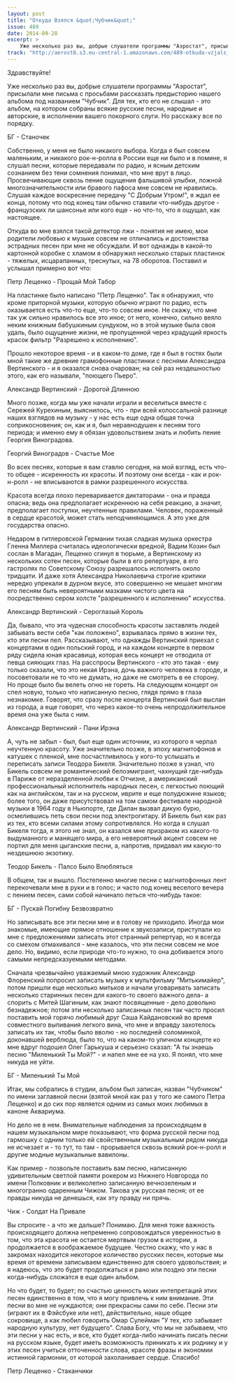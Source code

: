 ```yaml
---
layout: post
title: "Откуда Взялся &quot;Чубчик&quot;"
issue: 489
date: 2014-09-28
excerpt: >
    Уже несколько раз вы, добрые слушатели программы "Аэростат", присылали мне письма с просьбами рассказать предысторию нашего альбома под названием "Чубчик". Для тех, кто его не слышал - это альбом, на котором собраны всякие русские песни, народные и авторские, в исполнении вашего покорного слуги. Но расскажу все по порядку.
track: "http://aerost8.s3.eu-central-1.amazonaws.com/489-otkuda-vzjalsja-chubchik.mp3"
---
```


Здравствуйте!

Уже несколько раз вы, добрые слушатели программы "Аэростат", присылали мне письма с просьбами рассказать предысторию нашего альбома под названием "Чубчик". Для тех, кто его не слышал - это альбом, на котором собраны всякие русские песни, народные и авторские, в исполнении вашего покорного слуги. Но расскажу все по порядку.

БГ - Станочек

Собственно, у меня не было никакого выбора. Когда я был совсем маленьким, и никакого рок-н-ролла в России еще ни было и в помине, я слушал песни, которые передавали по радио, и ясным детским сознанием без тени сомнения понимал, что мне врут в лицо. Просвечивающие сквозь пение ощущения фальшивой улыбки, ложной многозначительности или бравого пафоса мне совсем не нравились. Слушая каждое воскресение передачу "С Добрым Утром!", я ждал ее конца, потому что под конец там обычно ставили что-нибудь другое - французских ли шансонье или кого еще - но что-то, что я ощущал, как настоящее.

Откуда во мне взялся такой детектор лжи - понятия не имею, мои родители любовью к музыке совсем не отличались и достоинства эстрадных песен при мне не обсуждали. И вот однажды в какой-то картонной коробке с хламом я обнаружил несколько старых пластинок - тяжелых, исцарапанных, треснутых, на 78 оборотов. Поставил и услышал примерно вот что:

Петр Лещенко - Прощай Мой Табор

На пластинке было написано "Петр Лещенко". Так я обнаружил, что кроме приторной музыки, которую обычно играют по радио, есть оказывается есть что-то еще, что-то совсем иное. Не скажу, что мне так уж сильно нравилось все это иное; от него, конечно, сильно веяло неким книжным бабушкиным сундуком, но в этой музыке была своя удаль, было ощущение жизни, не пропущенной через крадущий яркость красок фильтр "Разрешено к исполнению".

Прошло некоторое время - и в каком-то доме, где я был в гостях были мной такие же древние грамофонные пластинки с песнями Александра Вертинского - и я оказался снова очарован; на сей раз нездешностью этого, как его называли, "поющего Пьеро".

Александр Вертинский - Дорогой Длинною

Много позже, когда мы уже начали играли и веселиться вместе с Сережей Курехиным, выяснилось, что - при всей колоссальной разнице наших взглядов на музыку - у нас есть еще одна общая точка соприкосновения; он, как и я, был неравнодушен к песням того периода; и именно ему я обязан удовольствием знать и любить пение Георгия Виноградова.

Георгий Виноградов - Счастье Мое

Во всех песнях, которые я вам ставлю сегодня, на мой взгляд, есть что-то общее - искренность их красоты. И поэтому они всегда - как и рок-н-ролл - не вписываются в рамки разрешенного искусства.

Красота всегда плохо переваривается диктаторами - она и правда опасна; ведь она предполагает искреннюю на себя реакцию, а значит, предполагает поступки, неучтенные правилами. Человек, пораженный в сердце красотой, может стать неподчиняющимся. А это уже для государства опасно.

Недаром в гитлеровской Германии тихая сладкая музыка оркестра Гленна Миллера считалась идеологически вредной, Вадим Козин был сослан в Магадан, Лещенко сгинул в тюрьме, а Вертинскому из нескольких сотен песен, которые были в его репертуаре, в его гастролях по Советскому Союзу разрешалось исполнять около тридцати. И даже хотя Александра Николаевича строгие критики нередко упрекали в дурном вкусе, это совершенно не мешает многим его песням быть невероятными мазками чистого цвета на посредственно сером холсте "разрешенного к исполнению" искусства.

Александр Вертинский - Сероглазый Король

Да, бывало, что эта чудесная способность красоты заставлять людей забывать вести себя "как положено", взрывалась прямо в жизни тех, кто эти песни пел. Рассказывают, что однажды Вертинский приехал с концертами в один польский город, и на каждом концерте в первом ряду сидела юная красавица, которая весь концерт не отводила от певца сияющих глаз. На расспросы Вертинского - кто это такая - ему только сказали, что это некая Ирэна, дочь важного человека в городе, и посоветовали не то что не думать, но даже не смотреть в ее сторону. Но проще было бы велеть огню не гореть. На следующем концерт он спел новую, только что написанную песню, глядя прямо в глаза незнакомке. Говорят, что сразу после концерта Вертинский был выслан из города, а еще говорят, что через какое-то очень непродолжительное время она уже была с ним.

Александр Вертинский - Пани Ирэна

А, чуть не забыл - был, был еще один источник, из которого я черпал неучтенную красоту. Уже значительно позже, в эпоху магнитофонов и катушек с пленкой, мне посчастливилось у кого-то услышать и переписать записи Теодора Бикеля. Значительно позже я узнал, что Бикель совсем не романтический белоэмигрант, чахнущий где-нибудь в Париже от неразделенной любви к Отчизне, а американский профессиональный исполнитель народных песен, с легкостью поющий как на английском, так и на русском, иврите и еще полудюжине языков; более того, он даже присутствовал на том самом фестивале народной музыки в 1964 году в Ньюпорте, где Дилан вызвал дикую бурю, осмелившись петь свои песни под электрогитару. И Бикель был как раз из тех, кто всеми силами этому сопротивлялся. Но когда я слушал Бикеля тогда, я этого не знал, он казался мне призраком из какого-то выдуманного и манящего мира, а его невероятный акцент совсем не портил для меня цыганские песни, а, напротив, придавал им какую-то нездешнюю экзотику.

Теодор Бикель - Палсо Было Влюбляться

В общем, так и вышло. Постепенно многие песни с магнитофонных лент перекочевали мне в руки и в голос; и часто под конец веселого вечера с пением песен, сами собой начинало петься что-нибудь такое:

БГ - Пускай Погибну Безвозвратно

Но записывать все эти песни мне и в голову не приходило. Иногда мои знакомые, имеющие прямое отношение к звукозаписи, приступали ко мне с предложениями записать этот странный репертуар, но я всегда со смехом отмахивался - мне казалось, что эти песни совсем не мое дело. Но, видимо, если природе что-то нужно, то она добивается этого самыми непредсказуемыми методами.

Сначала чрезвычайно уважаемый мною художник Александр Флоренский попросил записать музыку к мультфильму "Митькимайер", потом пришли еще несколько митьков и начали уговаривать записать несколько старинных песен для какого-то своего важного дела- а спорить с Митей Шагиным, как знают посвященные - дело довольно безнадежное; потом эти несколько записанных песен так часто просил поставить мой горячо любимый друг Саша Кайдановский во время совместного выпивания легкого вина, что мне и вправду захотелось записать их так, чтобы было вволю - но последней соломинкой, доконавшей верблюда, было то, что на каком-то уличном концерте ко мне вдруг подошел Олег Гарькуша и серьезно сказал: "А ты знаешь песню "Миленький Ты Мой?" - и напел мне ее на ухо. Я понял, что мне никуда не уйти.

БГ - Миленький Ты Мой

Итак, мы собрались в студии, альбом был записан, назван "Чубчиком" по имени заглавной песни (взятой мной как раз у того же самого Петра Лещенко) и до сих пор является одним из самых моих любимых в каноне Аквариума.

Но дело не в нем. Внимательные наблюдения за происходящем в нашем музыкальном мире показывают, что форма русской песни под гармошку с одним только ей свойственным музыкальным рядом никуда не исчезает и - то тут, то там - прорывается сквозь всякий рок-н-ролл и другие модные музыкальные вавилоны.

Как пример - позвольте поставить вам песню, написанную удивительным светлой памяти рокером из Нижнего Новгорода по имени Полковник и великолепно записанную вечнозеленым и многогранно одаренным Чижом. Такова уж русская песня; от ее правды никуда не денешься, как эту правду ни прячь.

Чиж - Солдат На Привале

Вы спросите - а что же дальше? Понимаю. Для меня тоже важность происходящего должна непременно сопровождаться уверенностью в том, что эта красота не остается мертвым грузом в истории, а продолжается в воображаемое будущее. Честно скажу, что у нас в закромах находится некоторое количество русских песен, которые мы время от времени записываем единственно для своего удовольствия; и я надеюсь, что это будет продолжаться и рано или поздно эти песни когда-нибудь сложатся в еще один альбом.

Но что будет, то будет; по счастью ценность моих интепретаций этих песен единственно в том, что я могу привлечь к ним внимание. Эти песни во мне не нуждаются; они прекрасны сами по себе. Песни эти (играют их в Фэйсбуке или нет), действительно, наше общее сокровище, а как любил говорить Омар Сулейман "У тех, кто забывает народную культуру, нет будущего". Слава Богу, что мы не забываем, что эти песни у нас есть, и все, кто будет когда-либо начинать писать песни на русском языке, будет иметь возможность приникать к их роднику и у этих песен учиться отточенности слова, красоте фразы и экономии истинной гармонии, от которой захоланивает сердце. Спасибо!

Петр Лещенко - Стаканчики
